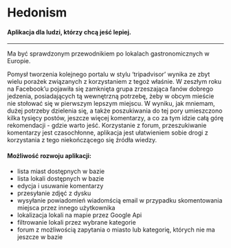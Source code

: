 # Hedonism

<h4><b>Aplikacja dla ludzi, którzy chcą jeść lepiej.</b></h4>
<hr/>

Ma być sprawdzonym przewodnikiem po lokalach gastronomicznych w Europie.

Pomysł tworzenia kolejnego portalu w stylu ‘tripadvisor’ wynika ze zbyt wielu porażek
związanych z korzystaniem z tegoż właśnie.
W zeszłym roku na Facebook’u pojawiła się zamknięta grupa zrzeszająca fanów dobrego
jedzenia, posiadających tą wewnętrzną potrzebę, żeby w obcym mieście nie stołować się 
w pierwszym lepszym miejscu. W wyniku, jak mniemam, dużej potrzeby dzielenia się, a także
poszukiwania do tej pory umieszczono kilka tysięcy postów, jeszcze więcej komentarzy, a co
za tym idzie całą górę rekomendacji - gdzie warto jeść. Korzystanie z forum, przeszukiwanie 
komentarzy jest czasochłonne, aplikacja jest ułatwieniem sobie drogi z korzystania z tego
niekończącego się źródła wiedzy.
<br>
<h4><b>Możliwość rozwoju aplikacji:</b></h4>
<ul>
  <li>lista miast dostępnych w bazie</li>
  <li>lista lokali dostępnych w bazie</li>
  <li>edycja i usuwanie komentarzy</li>
  <li>przesyłanie zdjęć z dysku</li>
  <li>wysyłanie powiadomień wiadomścią email w przypadku skomentowania miejsca przez innego użytkownika</li>
  <li>lokalizacja lokali na mapie przez Google Api</li>
  <li>filtrowanie lokali przez wybrane kategorie</li>
  <li>forum z możliwością zapytania o miasto lub kategorię, których nie ma jeszcze w bazie</li>
</ul>
